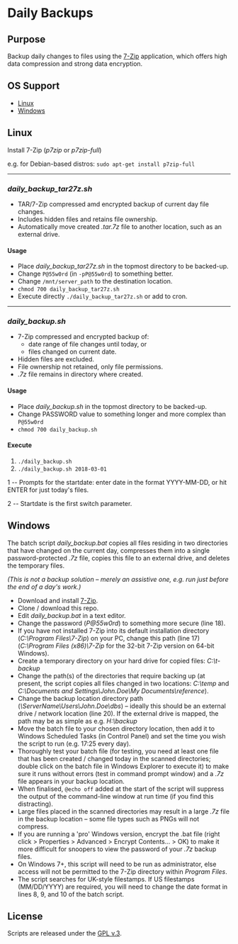 
# Daily Backups

## Purpose

Backup daily changes to files using the [7-Zip](http://7-Zip.org) application, which offers high data compression and strong data encryption.


## OS Support

+ [Linux](#linux)
+ [Windows](#windows)


<a id="linux"></a>
## Linux

Install 7-Zip (*p7zip* or *p7zip-full*)

e.g. for Debian-based distros: `sudo apt-get install p7zip-full`

----

### *daily_backup_tar27z.sh*

+ TAR/7-Zip compressed amd encrypted backup of current day file changes.
+ Includes hidden files and retains file ownership.
+ Automatically move created *.tar.7z* file to another location, such as an external drive.

#### Usage

+ Place *daily_backup_tar27z.sh* in the topmost directory to be backed-up.
+ Change `P@55w0rd` (in `-pP@55w0rd`) to something better.
+ Change `/mnt/server_path` to the destination location.
+ `chmod 700 daily_backup_tar27z.sh`
+ Execute directly `./daily_backup_tar27z.sh` or add to cron.

----

### *daily_backup.sh*

+ 7-Zip compressed and encrypted backup of:
    + date range of file changes until today, or
    + files changed on current date.
+ Hidden files are excluded.
+ File ownership not retained, only file permissions.
+ *.7z* file remains in directory where created.

#### Usage

+ Place *daily_backup.sh* in the topmost directory to be backed-up.
+ Change PASSWORD value to something longer and more complex than `P@55w0rd`
+ `chmod 700 daily_backup.sh`

#### Execute

1. `./daily_backup.sh`
2. `./daily_backup.sh 2018-03-01`

1 -- Prompts for the startdate: enter date in the format YYYY-MM-DD, or hit ENTER for just today's files.

2 -- Startdate is the first switch parameter.


<a id="windows"></a>
## Windows

The batch script *daily\_backup.bat* copies all files residing in two directories that have changed on the current day, compresses them into a single password-protected *.7z* file, copies this file to an external drive, and deletes the temporary files.

*(This is not a backup solution – merely an assistive one, e.g. run just before the end of a day's work.)*

+ Download and install [7-Zip](http://7-Zip.org).
+ Clone / download this repo.
+ Edit *daily\_backup.bat* in a text editor.
+ Change the password (*P@55w0rd*) to something more secure (line 18).
+ If you have not installed 7-Zip into its default installation directory (*C:\Program Files\7-Zip*) on your PC, change this path (line 17) (*C:\Program Files (x86)\7-Zip* for the 32-bit 7-Zip version on 64-bit Windows).
+ Create a temporary directory on your hard drive for copied files: *C:\t-backup*
+ Change the path(s) of the directories that require backing up (at present, the script copies all files changed in two locations: *C:\temp* and *C:\Documents and Settings\John.Doe\My Documents\reference*).
+ Change the backup location directory path (*\\ServerName\Users\John.Doe\dbs*) – ideally this should be an external drive / network location (line 20). If the external drive is mapped, the path may be as simple as e.g. *H:\backup*
+ Move the batch file to your chosen directory location, then add it to Windows Scheduled Tasks (in Control Panel) and set the time you wish the script to run (e.g. 17:25 every day).
+ Thoroughly test your batch file (for testing, you need at least one file that has been created / changed today in the scanned directories; double click on the batch file in Windows Explorer to execute it) to make sure it runs without errors (test in command prompt window) and a *.7z* file appears in your backup location.
+ When finalised, `@echo off` added at the start of the script will suppress the output of the command-line window at run time (if you find this distracting).
+ Large files placed in the scanned directories may result in a large *.7z* file in the backup location – some file types such as PNGs will not compress.
+ If you are running a 'pro' Windows version, encrypt the .bat file (right click > Properties > Advanced > Encrypt Contents... > OK) to make it more difficult for snoopers to view the password of your *.7z* backup files.
+ On Windows 7+, this script will need to be run as administrator, else access will not be permitted to the 7-Zip directory within *Program Files*.
+ The script searches for UK-style filestamps. If US filestamps (MM/DD/YYYY) are required, you will need to change the date format in lines 8, 9, and 10 of the batch script.


## License

Scripts are released under the [GPL v.3](https://www.gnu.org/licenses/gpl-3.0.html).
